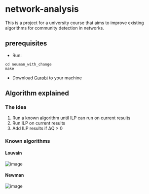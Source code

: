 # network-analysis
This is a project for a university course that aims to improve existing algorithms for community detection in networks.

## prerequisites
- Run:

```
cd neuman_with_change
make
```
- Download [Gurobi][1] to your machine 

[1]: https://www.gurobi.com/documentation/9.5/quickstart_windows/software_installation_guid.html#section:Installation

## Algorithm explained

### The idea 
1. Run a known algorithm until ILP can run on current results  
2. Run ILP on current results 
3. Add ILP results if ΔQ > 0

### Known algorithms
#### Louvain

![image](https://user-images.githubusercontent.com/71821335/170860751-63115aa6-d384-4811-a29c-33c96b1bfc77.png)

#### Newman 

![image](https://user-images.githubusercontent.com/71821335/170860736-d8004134-64e9-45ab-9de1-95f1e289d2f3.png)

